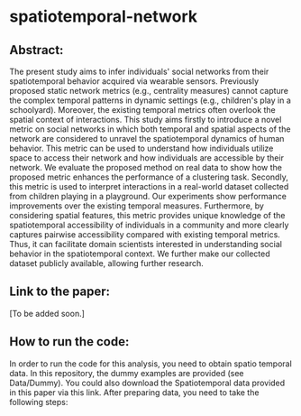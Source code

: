 # spatiotemporal-network
## Abstract: 
The present study aims to infer individuals' social networks from their spatiotemporal behavior acquired via wearable sensors. Previously proposed static network metrics (e.g., centrality measures) cannot capture the complex temporal patterns in dynamic settings (e.g., children's play in a schoolyard). Moreover, the existing temporal metrics often overlook the spatial context of interactions. This study aims firstly to introduce a novel metric on social networks in which both temporal and spatial aspects of the network are considered to unravel the spatiotemporal dynamics of human behavior. This metric can be used to understand how individuals utilize space to access their network and how individuals are accessible by their network. We evaluate the proposed method on real data to show how the proposed metric enhances the performance of a clustering task. Secondly, this metric is used to interpret interactions in a real-world dataset collected from children playing in a playground. Our experiments show performance improvements over the existing temporal measures. Furthermore, by considering spatial features, this metric provides unique knowledge of the spatiotemporal accessibility of individuals in a community and more clearly captures pairwise accessibility compared with existing temporal metrics. Thus, it can facilitate domain scientists interested in understanding social behavior in the spatiotemporal context. We further make our collected dataset publicly available, allowing further research.

## Link to the paper: 
[To be added soon.]

## How to run the code:
In order to run the code for this analysis, you need to obtain spatio temporal data. In this repository, the dummy examples are provided (see Data/Dummy). You could also download the Spatiotemporal data provided in this paper via this link. After preparing data, you need to take the following steps:


